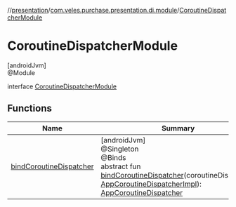 //[presentation](../../../index.md)/[com.veles.purchase.presentation.di.module](../index.md)/[CoroutineDispatcherModule](index.md)

# CoroutineDispatcherModule

[androidJvm]\
@Module

interface [CoroutineDispatcherModule](index.md)

## Functions

| Name | Summary |
|---|---|
| [bindCoroutineDispatcher](bind-coroutine-dispatcher.md) | [androidJvm]<br>@Singleton<br>@Binds<br>abstract fun [bindCoroutineDispatcher](bind-coroutine-dispatcher.md)(coroutineDispatcher: [AppCoroutineDispatcherImpl](../../../../domain/domain/com.veles.purchase.domain.core.dispatcher/-app-coroutine-dispatcher-impl/index.md)): [AppCoroutineDispatcher](../../../../domain/domain/com.veles.purchase.domain.core.dispatcher/-app-coroutine-dispatcher/index.md) |
